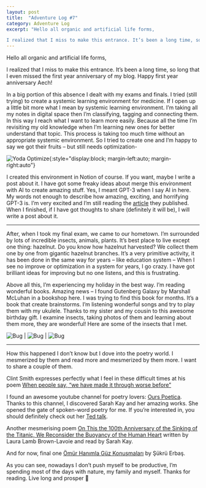 ```yaml
---
layout: post
title:  "Adventure Log #7"
category: Adventure Log
excerpt: "Hello all organic and artificial life forms,

I realized that I miss to make this entrance. It’s been a long time, so long that I even missed the first year anniversary of my blog. Happy first year anniversary Aech!"
---
```


Hello all organic and artificial life forms,

I realized that I miss to make this entrance. It’s been a long time, so long that I even missed the first year anniversary of my blog. Happy first year anniversary Aech!

In a big portion of this absence I dealt with my exams and finals. I tried (still trying) to create a systemic learning environment for medicine. If I open up a little bit more what I mean by systemic learning environment. I’m taking all my notes in digital space then I’m classifying, tagging and connecting them. In this way I reach what I want to learn more easily. Because all the time I’m revisiting my old knowledge when I’m learning new ones for better understand that topic. This process is taking too much time without an appropriate systemic environment. So I tried to create one and I’m happy to say we got their fruits – but still needs optimization-

![Yoda Optimize](/aechsparacosm/assets/yoda_optimize.png){:style="display:block; margin-left:auto; margin-right:auto"}

I created this environment in Notion of course. If you want, maybe I write a post about it. I have got some freaky ideas about merge this environment with AI to create amazing stuff. Yes, I meant GPT-3 when I say AI in here. My words not enough to describe how amazing, exciting, and horrifying GPT-3 is. I’m very excited and I’m still reading the [article](https://arxiv.org/abs/2005.14165) they published. When I finished, if I have got thoughts to share (definitely it will be), I will write a post about it.

-----

After, when I took my final exam, we came to our hometown. I’m surrounded by lots of incredible insects, animals, plants. It’s best place to live except one thing: hazelnut. Do you know how hazelnut harvested? We collect them one by one from gigantic hazelnut branches. It’s a very primitive activity, it has been done in the same way for years – like education system – When I see no improve or optimization in a system for years, I go crazy. I have got brilliant ideas for improving but no one listens, and this is frustrating.

Above all this, I’m experiencing my holiday in the best way. I’m reading wonderful books. Amazing news – I found Gutenberg Galaxy by Marshall McLuhan in a bookshop here. I was trying to find this book for months. It’s a book that create brainstorms. I’m listening wonderful songs and try to play them with my ukulele. Thanks to my sister and my cousin to this awesome birthday gift. I examine insects, taking photos of them and learning about them more, they are wonderful! Here are some of the insects that I met.


![Bug](/aechsparacosm/assets/bug1.jpg) | ![Bug](/aechsparacosm/assets/bug2.jpg) | ![Bug](/aechsparacosm/assets/bug3.jpg)

-----

How this happened I don’t know but I dove into the poetry world. I mesmerized by them and read more and mesmerized by them more. I want to share a couple of them.

Clint Smith expresses perfectly what I feel in these difficult times at his poem [When people say, “we have made it through worse before”](https://readwildness.com/19/smith-people)

I found an awesome youtube channel for poetry lovers: [Ours Poetica](https://www.youtube.com/channel/UCv4-yypZ7srAlzk_MQCRaLQ). Thanks to this channel, I discovered Sarah Kay and her amazing works. She opened the gate of spoken-word poetry for me. If you’re interested in, you should definitely check out her [Ted talk](https://www.youtube.com/watch?v=0snNB1yS3IE).

Another mesmerising poem [On This the 100th Anniversary of the Sinking of the Titanic, We Reconsider the Buoyancy of the Human Heart](https://www.youtube.com/watch?v=Z-TDMDSerNE) written by Laura Lamb Brown-Lavoie and read by Sarah Kay.

And for now, final one [Ömür Hanımla Güz Konuşmaları](https://www.siir.gen.tr/siir/s/sukru_erbas/omur_hanimla_guz_konusmalari.htm) by Şükrü Erbaş.

As you can see, nowadays I don’t push myself to be productive, I’m spending most of the days with nature, my family and myself. Thanks for reading. Live long and prosper 🖖